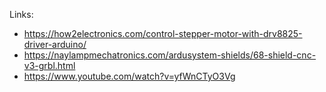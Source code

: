 Links:
  - https://how2electronics.com/control-stepper-motor-with-drv8825-driver-arduino/
  - https://naylampmechatronics.com/ardusystem-shields/68-shield-cnc-v3-grbl.html
  - https://www.youtube.com/watch?v=yfWnCTyO3Vg
